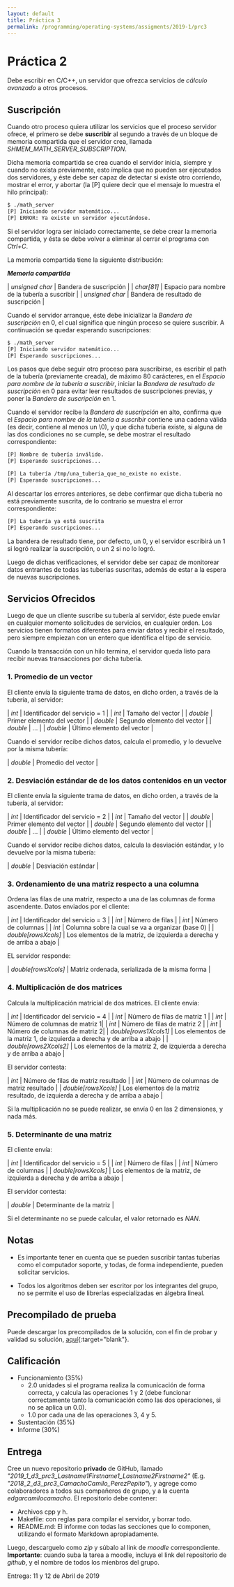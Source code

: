 ```yaml
---
layout: default
title: Práctica 3
permalink: /programming/operating-systems/assigments/2019-1/prc3
---
```


# Práctica 2

Debe escribir en C/C++, un servidor que ofrezca servicios de *cálculo avanzado* a otros procesos.

## Suscripción

Cuando otro proceso quiera utilizar los servicios que el proceso servidor ofrece, el primero se debe **suscribir** al segundo a través de un bloque de memoria compartida que el servidor crea, llamada *SHMEM_MATH_SERVER_SUBSCRIPTION*.

Dicha memoria compartida se crea cuando el servidor inicia, siempre y cuando no exista previamente, esto implica que no pueden ser ejecutados dos servidores, y éste debe ser capaz de detectar si existe otro corriendo, mostrar el error, y abortar (la [P] quiere decir que el mensaje lo muestra el hilo principal):

``` bash
$ ./math_server
[P] Iniciando servidor matemático...
[P] ERROR: Ya existe un servidor ejecutándose.
```

Si el servidor logra ser iniciado correctamente, se debe crear la memoria compartida, y ésta se debe volver a eliminar al cerrar el programa con *Ctrl+C*.

La memoria compartida tiene la siguiente distribución:

***Memoria compartida***

| *unsigned char* | Bandera de suscripción |
| *char[81]* | Espacio para nombre de la tubería a suscribir |
| *unsigned char* | Bandera de resultado de suscripción |

Cuando el servidor arranque, éste debe inicializar la *Bandera de suscripción* en 0, el cual significa que ningún proceso se quiere suscribir. A continuación se quedar esperando suscripciones:

``` bash
$ ./math_server
[P] Iniciando servidor matemático...
[P] Esperando suscripciones...
```

Los pasos que debe seguir otro proceso para suscribirse, es escribir el path de la tubería (previamente creada), de máximo 80 carácteres, en el *Espacio para nombre de la tubería a suscribir*, iniciar la *Bandera de resultado de suscripción* en 0 para evitar leer resultados de suscripciones previas, y poner la *Bandera de suscripción* en 1.

Cuando el servidor recibe la *Bandera de suscripción* en alto, confirma que el *Espacio para nombre de la tubería a suscribir* contiene una cadena válida (es decir, contiene al menos un \0), y que dicha tubería existe, si alguna de las dos condiciones no se cumple, se debe mostrar el resultado correspondiente:

``` bash
[P] Nombre de tubería inválido.
[P] Esperando suscripciones...
```

``` bash
[P] La tubería /tmp/una_tuberia_que_no_existe no existe.
[P] Esperando suscripciones...
```

Al descartar los errores anteriores, se debe confirmar que dicha tubería no está previamente suscrita, de lo contrario se muestra el error correspondiente:

``` bash
[P] La tubería ya está suscrita
[P] Esperando suscripciones...
```

La bandera de resultado tiene, por defecto, un 0, y el servidor escribirá un 1 si logró realizar la suscripción, o un 2 si no lo logró.

Luego de dichas verificaciones, el servidor debe ser capaz de monitorear datos entrantes de todas las tuberías suscritas, además de estar a la espera de nuevas suscripciones.

## Servicios Ofrecidos

Luego de que un cliente suscribe su tubería al servidor, éste puede enviar en cualquier momento solicitudes de servicios, en cualquier orden. Los servicios tienen formatos diferentes para enviar datos y recibir el resultado, pero siempre empiezan con un entero que identifica el tipo de servicio.

Cuando la transacción con un hilo termina, el servidor queda listo para recibir nuevas transacciones por dicha tubería.

### 1. Promedio de un vector

El cliente envía la siguiente trama de datos, en dicho orden, a través de la tubería, al servidor:

| *int* | Identificador del servicio = 1 |
| *int* | Tamaño del vector |
| *double* | Primer elemento del vector |
| *double* | Segundo elemento del vector |
| *double* | ... |
| *double* | Último elemento del vector |

Cuando el servidor recibe dichos datos, calcula el promedio, y lo devuelve por la misma tubería:

| *double* | Promedio del vector |

### 2. Desviación estándar de de los datos contenidos en un vector

El cliente envía la siguiente trama de datos, en dicho orden, a través de la tubería, al servidor:

| *int* | Identificador del servicio = 2 |
| *int* | Tamaño del vector |
| *double* | Primer elemento del vector |
| *double* | Segundo elemento del vector |
| *double* | ... |
| *double* | Último elemento del vector |

Cuando el servidor recibe dichos datos, calcula la desviación estándar, y lo devuelve por la misma tubería:

| *double* | Desviación estándar |

### 3. Ordenamiento de una matriz respecto a una columna

Ordena las filas de una matriz, respecto a una de las columnas de forma ascendente. Datos enviados por el cliente:

| *int* | Identificador del servicio = 3 |
| *int* | Número de filas |
| *int* | Número de columnas |
| *int* | Columna sobre la cual se va a organizar (base 0) |
| *double[rowsXcols]* | Los elementos de la matriz, de izquierda a derecha y de arriba a abajo |

EL servidor responde:

| *double[rowsXcols]* | Matriz ordenada, serializada de la misma forma |

### 4. Multiplicación de dos matrices

Calcula la multiplicación matricial de dos matrices. El cliente envía:

| *int* | Identificador del servicio = 4 |
| *int* | Número de filas de matriz 1 |
| *int* | Número de columnas de matriz 1|
| *int* | Número de filas de matriz 2 |
| *int* | Número de columnas de matriz 2|
| *double[rows1Xcols1]* | Los elementos de la matriz 1, de izquierda a derecha y de arriba a abajo |
| *double[rows2Xcols2]* | Los elementos de la matriz 2, de izquierda a derecha y de arriba a abajo |

El servidor contesta:

| *int* | Número de filas de matriz resultado |
| *int* | Número de columnas de matriz resultado |
| *double[rowsXcols]* | Los elementos de la matriz resultado, de izquierda a derecha y de arriba a abajo |

Si la multiplicación no se puede realizar, se envía 0 en las 2 dimensiones, y nada más.

### 5. Determinante de una matriz

El cliente envía:

| *int* | Identificador del servicio = 5 |
| *int* | Número de filas |
| *int* | Número de columnas |
| *double[rowsXcols]* | Los elementos de la matriz, de izquierda a derecha y de arriba a abajo |

El servidor contesta:

| *double* | Determinante de la matriz |

Si el determinante no se puede calcular, el valor retornado es *NAN*.

## Notas

* Es importante tener en cuenta que se pueden suscribir tantas tuberías como el computador soporte, y todas, de forma independiente, pueden solicitar servicios.

* Todos los algoritmos deben ser escritor por los integrantes del grupo, no se permite el uso de librerías especializadas en álgebra lineal.

## Precompilado de prueba

Puede descargar los precompilados de la solución, con el fin de probar y validad su solución, [aquí](https://github.com/cstopics/cstopics/tree/gh-pages/assets/binaries/digital3_lab3_2019_1){:target="blank"}.

## Calificación

* Funcionamiento (35%)
  * 2.0 unidades si el programa realiza la comunicación de forma correcta, y calcula las operaciones 1 y 2 (debe funcionar correctamente tanto la comunicación como las dos operaciones, si no se aplica un 0.0).
  * 1.0 por cada una de las operaciones 3, 4 y 5.
* Sustentación (35%)
* Informe (30%)

## Entrega

Cree un nuevo repositorio **privado** de GitHub, llamado *"2019_1_d3_prc3_Lastname1Firstname1_Lastname2Firstname2"* (E.g. *"2018_2_d3_prc3_CamachoCamilo_PerezPepito"*), y agrege como colaboradores a todos sus compañeros de grupo, y a la cuenta *edgarcamilocamacho*. El repositorio debe contener:

* Archivos cpp y h.
* Makefile: con reglas para compilar el servidor, y borrar todo.
* README.md: El informe con todas las secciones que lo componen, utilizando el formato Markdown apropiadamente.

Luego, descarguelo como *zip* y súbalo al link de *moodle* correspondiente. **Importante**: cuando suba la tarea a moodle, incluya el link del repositorio de *github*, y el nombre de todos los mienbros del grupo.

Entrega: 11 y 12 de Abril de 2019

